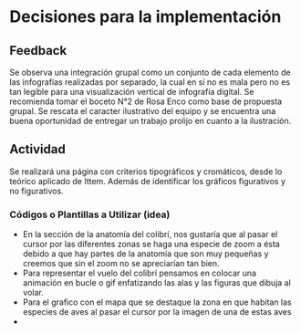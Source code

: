 # Decisiones para la implementación

## Feedback 
Se observa una integración grupal como un conjunto de cada elemento de las infografías realizadas por separado, la cual en sí no es mala pero no es tan legible para una visualización vertical de infografía digital. 
Se recomienda tomar el boceto N°2 de Rosa Enco como base de propuesta grupal.
Se rescata el caracter ilustrativo del equipo y se encuentra una buena oportunidad de entregar un trabajo prolijo en cuanto a la ilustración. 


## Actividad
Se realizará una página con criterios tipográficos y cromáticos, desde lo teórico aplicado de Ittem. Además de identificar los gráficos figurativos y no figurativos. 


### Códigos o Plantillas a Utilizar (idea)
- En la sección de la anatomía del colibrí, nos gustaría que al pasar el cursor por las diferentes zonas se haga una especie de zoom a ésta debido a que hay partes de la anatomía que son muy pequeñas y creemos que sin el zoom no se apreciarían tan bien.
- Para representar el vuelo del colibrí pensamos en colocar una animación en bucle o gif enfatizando las alas y las figuras que dibuja al volar.
- Para el grafico con el mapa que se destaque la zona en que habitan las especies de aves al pasar el cursor por la imagen de una de estas aves 
-
